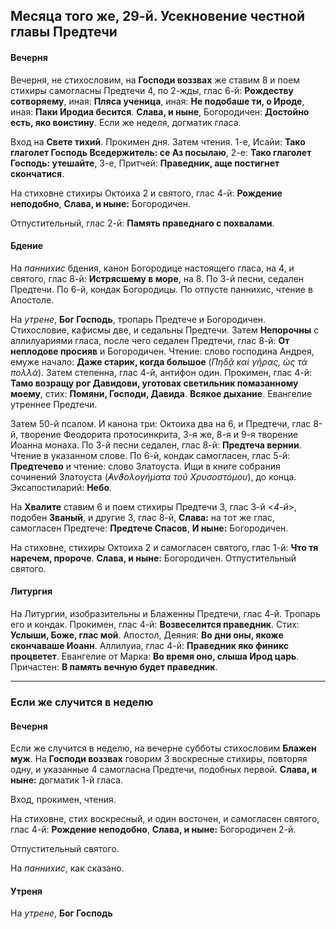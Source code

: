 
## Месяца того же, 29-й. Усекновение честной главы Предтечи

#### Вечерня

Вечерня, не стихословим, на **Господи воззвах** же ставим 8 и поем
стихиры самогласны Предтечи 4, по 2-жды, глас 6-й: **Рождеству сотворяему**, 
иная: **Пляса ученица**, иная: **Не подобаше ти, о Ироде**, иная: 
**Паки Иродиа бесится**. **Слава, и ныне**, Богородичен: **Достойно есть, 
яко воистину**. Если же неделя, догматик гласа.
 
Вход на **Свете тихий**. Прокимен дня. Затем чтения. 
1-е, Исайи: **Тако глаголет Господь Вседержитель: се Аз посылаю**, 
2-е: **Тако глаголет Господь: утешайте**,
3-е, Притчей: **Праведник, аще постигнет скончатися**. 

На стиховне стихиры Октоиха 2 и святого, глас 4-й: **Рождение неподобно**, 
**Слава, и ныне:** Богородичен.

Отпустительный, глас 2-й: **Память праведнаго с похвалами**.

#### Бдение

На *паннихис* бдения, канон Богородице настоящего гласа, на 4, 
и святого, глас 8-й: **Истрясшему в море**, на 8. По 3-й песни, 
седален Предтечи. По 6-й, кондак Богородицы. По отпусте паннихис, 
чтение в Апостоле.

На *утрене*, **Бог Господь**, тропарь Предтече и Богородичен. 
Стихословие, кафисмы две, и седальны Предтечи. Затем **Непорочны** с 
аллилуариями гласа, после чего седален Предтечи, глас 8-й: **От 
неплодове просияв** и Богородичен. Чтение: слово господина Андрея, 
емуже начало: **Даже старик, когда большое** (*Πηδᾷ καὶ γῆρας, ὡς 
τὰ πολλά*). Затем степенна, глас 4-й, антифон один. Прокимен, глас 4-й: 
**Тамо возращу рог Давидови, уготовах светильник помазанному моему**, 
стих: **Помяни, Господи, Давида**. **Всякое дыхание**. Евангелие 
утреннее Предтечи. 

Затем 50-й псалом. И канона три: Октоиха два на 6, и Предтечи, глас 8-й, 
творение Феодорита протосинкрита, 3-я же, 8-я и 9-я творение Иоанна монаха. 
По 3-й песни седален, глас 8-й: **Предтеча вернии**. Чтение в указанном 
слове. По 6-й, кондак самогласен, глас 5-й: **Предтечево** и чтение: 
слово Златоуста. Ищи в книге собрания сочинений Златоуста (*̓Ανϑολογήματα 
τοῦ Χρυσοστόμου*), до конца.
Эксапостиларий: **Небо**.

На **Хвалите** ставим 6 и поем стихиры Предтечи 3, глас 3-й <*4-й*>, подобен 
**Званый**, и другие 3, глас 8-й, **Слава:** на тот же глас, самогласен 
Предтече: **Предтече Спасов**, **И ныне:** Богородичен.

На стиховне, стихиры Октоиха 2 и самогласен святого, глас 1-й: **Что тя 
наречем, пророче**. **Слава, и ныне:** Богородичен. Отпустительный святого.  

#### Литургия

На Литургии, изобразительны и Блаженны Предтечи, глас 4-й. Тропарь его 
и кондак. Прокимен, глас 4-й: **Возвеселится праведник**. Стих: **Услыши, 
Боже, глас мой**. Апостол, Деяния: **Во дни оны, якоже скончаваше Иоанн**. 
Аллилуиа, глас 4-й: **Праведник яко финикс процветет**. 
Евангелие от Марка: **Во время оно, слыша Ирод царь**. 
Причастен: **В память вечную будет праведник**.

---

### Если же случится в неделю

#### Вечерня

Если же случится в неделю, на вечерне субботы стихословим **Блажен муж**. 
На **Господи воззвах** говорим 3 воскресные стихиры, повторяя одну, и 
указанные 4 самогласна Предтечи, подобных первой. **Слава, и ныне:** 
догматик 1-й гласа.

Вход, прокимен, чтения.

На стиховне, стих воскресный, и один восточен, и самогласен святого, 
глас 4-й: **Рождение неподобно**, **Слава, и ныне:** Богородичен 2-й. 

Отпустительный святого.

На *паннихис*, как сказано.

#### Утреня

На *утрене*, **Бог Господь**